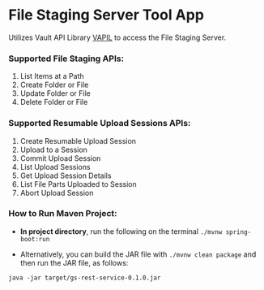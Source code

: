 # File Staging Server Tool App

Utilizes Vault API Library [VAPIL](https://github.com/veeva/vault-api-library) to access the File Staging Server.

### Supported File Staging APIs:
1. List Items at a Path
2. Create Folder or File
3. Update Folder or File
4. Delete Folder or File

### Supported Resumable Upload Sessions APIs:
1. Create Resumable Upload Session
2. Upload to a Session
3. Commit Upload Session
4. List Upload Sessions
5. Get Upload Session Details
6. List File Parts Uploaded to Session
7. Abort Upload Session

### How to Run Maven Project:

- **In project directory**, run the following on the terminal `./mvnw spring-boot:run`

- Alternatively, you can build the JAR file with `./mvnw clean package` and then run the JAR file, as follows:

`java -jar target/gs-rest-service-0.1.0.jar`





